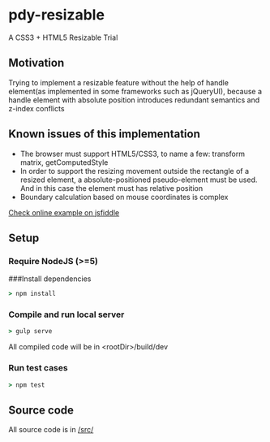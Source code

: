 # pdy-resizable
A CSS3 + HTML5 Resizable Trial

## Motivation
Trying to implement a resizable feature without the help of handle element(as implemented in some frameworks such as jQueryUI), 
because a handle element with absolute position introduces redundant semantics and z-index conflicts

## Known issues of this implementation
* The browser must support HTML5/CSS3, to name a few: transform matrix, getComputedStyle
* In order to support the resizing movement outside the rectangle of a resized element, a absolute-positioned pseudo-element must be used. 
  And in this case the element must has relative position 
* Boundary calculation based on mouse coordinates is complex

[Check online example on jsfiddle](https://jsfiddle.net/pandazy/orLdtv0g/)


## Setup
### Require NodeJS (>=5)
###Install dependencies
```cmd
> npm install
```
### Compile and run local server
```cmd
> gulp serve
```
All compiled code will be in \<rootDir\>/build/dev
### Run test cases
```cmd
> npm test
```
## Source code
All source code is in [/src/](https://github.com/pandazy/pdy-resizable/tree/master/src/)

